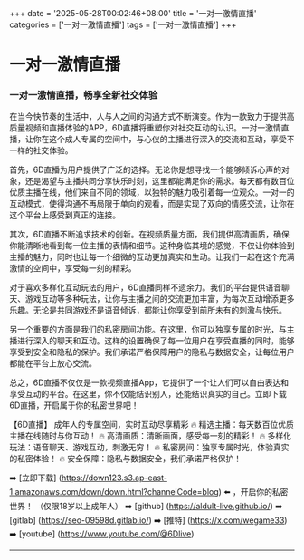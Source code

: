 +++
date = '2025-05-28T00:02:46+08:00'
title = '一对一激情直播'
categories = ['一对一激情直播']
tags = ['一对一激情直播']
+++

# 一对一激情直播

### 一对一激情直播，畅享全新社交体验

在当今快节奏的生活中，人与人之间的沟通方式不断演变。作为一款致力于提供高质量视频和直播体验的APP，6D直播将重塑你对社交互动的认识。一对一激情直播，让你在这个成人专属的空间中，与心仪的主播进行深入的交流和互动，享受不一样的社交体验。

首先，6D直播为用户提供了广泛的选择。无论你是想寻找一个能够倾诉心声的对象，还是渴望与主播共同分享快乐时刻，这里都能满足你的需求。每天都有数百位优质主播在线，他们来自不同的领域，以独特的魅力吸引着每一位观众。一对一的互动模式，使得沟通不再局限于单向的观看，而是实现了双向的情感交流，让你在这个平台上感受到真正的连接。

其次，6D直播不断追求技术的创新。在视频质量方面，我们提供高清画质，确保你能清晰地看到每一位主播的表情和细节。这种身临其境的感觉，不仅让你体验到主播的魅力，同时也让每一个细微的互动更加真实和生动。让我们一起在这个充满激情的空间中，享受每一刻的精彩。

对于喜欢多样化互动玩法的用户，6D直播同样不遗余力。我们的平台提供语音聊天、游戏互动等多种玩法，让你与主播之间的交流更加丰富，为每次互动增添更多乐趣。无论是共同游戏还是语音倾诉，都能让你享受到前所未有的刺激与快乐。

另一个重要的方面是我们的私密房间功能。在这里，你可以独享专属的时光，与主播进行深入的聊天和互动。这样的设置确保了每一位用户在享受直播的同时，能够享受到安全和隐私的保护。我们承诺严格保障用户的隐私与数据安全，让每位用户都能在平台上放心交流。

总之，6D直播不仅仅是一款视频直播App，它提供了一个让人们可以自由表达和享受互动的平台。在这里，你不仅能结识别人，还能结识真实的自己。立即下载6D直播，开启属于你的私密世界吧！

【6D直播】
成年人的专属空间，实时互动尽享精彩
🔥 精选主播：每天数百位优质主播在线随时与你互动！
🔥 高清画质：清晰画面，感受每一刻的精彩！
🔥 多样化玩法：语音聊天、游戏互动，刺激无穷！
🔥 私密房间：独享专属时光，体验真实的私密体验！
🔥 安全保障：隐私与数据安全，我们承诺严格保护！

➡️ [立即下载] (https://down123.s3.ap-east-1.amazonaws.com/down/down.html?channelCode=blog) ⬅️ ，开启你的私密世界！
（仅限18岁以上成年人）
➡️ [github] (https://aldult-live.github.io/)
➡️ [gitlab] (https://seo-09598d.gitlab.io/)
➡️ [推特] (https://x.com/wegame33)
➡️ [youtube] (https://www.youtube.com/@6Dlive)

---
